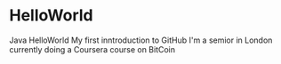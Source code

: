# HelloWorld
Java HelloWorld
My first inntroduction to GitHub
I'm a semior in London currently doing a Coursera course on BitCoin
